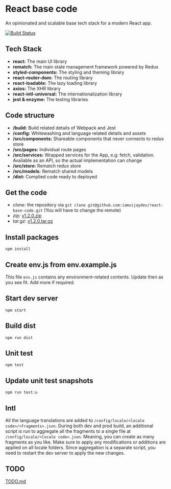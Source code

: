 React base code
===============

An opinionated and scalable base tech stack for a modern React app.

[![Build Status](https://travis-ci.org/iamvijaydev/react-base-code.svg?branch=master)](https://travis-ci.org/iamvijaydev/react-base-code)

## Tech Stack
- **react:** The main UI library
- **rematch:** The main state management framework powered by Redux
- **styled-components:** The styling and theming library
- **react-router-dom:** The routing library
- **react-loadable:** The lazy loading library
- **axios:** The XHR library
- **react-intl-universal:** The internationalization library
- **jest & enzyme:** The testing libraries

## Code structure
- **/build:** Build related details of Webpack and Jest
- **/config:** Whitewashing and language related details and assets
- **/src/components:** Shareable components that never connects to redux store
- **/src/pages:** Individual route pages
- **/src/services:** Wrapped services for the App, e.g: fetch, validation. Available as an API, so the actual implementation can change
- **/src/store:** Rematch redux store
- **/src/models:** Rematch shared models
- **/dist:** Complied code ready to deployed

## Get the code
- *clone:* the repository via `git clone git@github.com:iamvijaydev/react-base-code.git` (You will have to change the remote)
- *zip:* [v1.2.0.zip](https://github.com/iamvijaydev/react-base-code/archive/v1.2.0.zip)
- *tar.gz:* [v1.2.0.tar.gz](https://github.com/iamvijaydev/react-base-code/archive/v1.2.0.tar.gz)

## Install packages
```shell
npm install
```

## Create env.js from env.example.js
This file `env.js` contains any environment-related contents. Update then as you see fit. Add more if required.

## Start dev server
```shell
npm start
```

## Build dist
```shell
npm run dist
```

## Unit test
```shell
npm test
```

## Update unit test snapshots
```shell
npm run test:u
```

## Intl
All the language translations are added to `/config/locale/<locale code>/<fragments>.json`. During both dev and prod build, an additional script is run to aggregate all the fragments to a single file at `/config/locale/<locale code>.json`. Meaning, you can create as many fragments as you like. Make sure to apply any modifications or additions are applied on all locale folders. Since aggregation is a separate script, you need to restart the dev server to apply the new changes.

## TODO
[TODO.md](https://github.com/iamvijaydev/react-base-code/blob/master/TODO.md)
